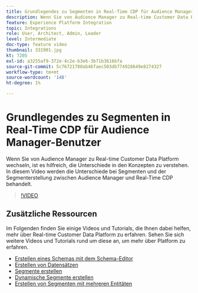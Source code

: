 ```yaml
---
title: Grundlegendes zu Segmenten in Real-Time CDP für Audience Manager-Benutzer
description: Wenn Sie von Audience Manager zu Real-time Customer Data Platform wechseln, ist es hilfreich, die Unterschiede in den Konzepten zu verstehen. In diesem Video werden die Unterschiede bei Segmenten und der Segmenterstellung zwischen Audience Manager und Real-Time CDP behandelt.
feature: Experience Platform Integration
topic: Integrations
role: User, Architect, Admin, Leader
level: Intermediate
doc-type: feature video
thumbnail: 331901.jpg
kt: 7205
exl-id: a3255af9-372e-4c2e-b3e6-3b71b3616bfa
source-git-commit: 5c76721780ab46faec503db774928649e8274327
workflow-type: tm+mt
source-wordcount: '148'
ht-degree: 1%

---
```


# Grundlegendes zu Segmenten in Real-Time CDP für Audience Manager-Benutzer

Wenn Sie von Audience Manager zu Real-time Customer Data Platform wechseln, ist es hilfreich, die Unterschiede in den Konzepten zu verstehen. In diesem Video werden die Unterschiede bei Segmenten und der Segmenterstellung zwischen Audience Manager und Real-Time CDP behandelt.

>[!VIDEO](https://video.tv.adobe.com/v/331901/?quality=12&learn=on)

## Zusätzliche Ressourcen

Im Folgenden finden Sie einige Videos und Tutorials, die Ihnen dabei helfen, mehr über Real-time Customer Data Platform zu erfahren. Sehen Sie sich weitere Videos und Tutorials rund um diese an, um mehr über Platform zu erfahren.

* [Erstellen eines Schemas mit dem Schema-Editor](https://experienceleague.adobe.com/docs/experience-platform/xdm/tutorials/create-schema-ui.html?lang=de#getting-started)
* [Erstellen von Datensätzen](https://experienceleague.adobe.com/docs/platform-learn/getting-started-for-data-architects-and-data-engineers/create-datasets.html?lang=de#permissions-required)
* [Segmente erstellen](https://experienceleague.adobe.com/docs/platform-learn/tutorials/segments/create-segments.html?lang=de#segments)
* [Dynamische Segmente erstellen](https://experienceleague.adobe.com/docs/platform-learn/tutorials/segments/create-dynamic-segments.html?lang=de#segments)
* [Erstellen von Segmenten mit mehreren Entitäten](https://experienceleague.adobe.com/docs/platform-learn/tutorials/segments/create-multi-entity-segments.html?lang=de#segments)
